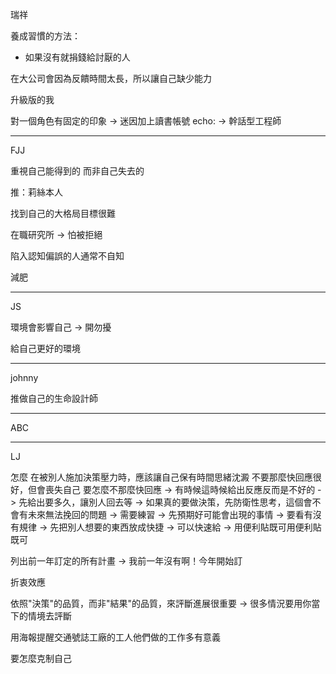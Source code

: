 瑞祥

養成習慣的方法：
- 如果沒有就捐錢給討厭的人

在大公司會因為反饋時間太長，所以讓自己缺少能力

升級版的我

對一個角色有固定的印象
-> 迷因加上讀書帳號
echo: -> 幹話型工程師

------

FJJ

重視自己能得到的
而非自己失去的

推：莉絲本人

找到自己的大格局目標很難

在職研究所 -> 怕被拒絕

陷入認知偏誤的人通常不自知

減肥

------

JS

環境會影響自己 -> 開勿擾

給自己更好的環境

------
johnny

推做自己的生命設計師

------

ABC



------

LJ

怎麼
在被別人施加決策壓力時，應該讓自己保有時間思緒沈澱
不要那麼快回應很好，但會喪失自己
要怎麼不那麼快回應
-> 有時候這時候給出反應反而是不好的
-> 先給出要多久，讓別人回去等
-> 如果真的要做決策，先防衛性思考，這個會不會有未來無法挽回的問題
-> 需要練習
-> 先預期好可能會出現的事情
-> 要看有沒有規律 
-> 先把別人想要的東西放成快捷 -> 可以快速給
-> 用便利貼既可用便利貼既可

列出前一年訂定的所有計畫 -> 我前一年沒有啊！今年開始訂

折衷效應

依照"決策"的品質，而非"結果"的品質，來評斷進展很重要 -> 很多情況要用你當下的情境去評斷

用海報提醒交通號誌工廠的工人他們做的工作多有意義

要怎麼克制自己
